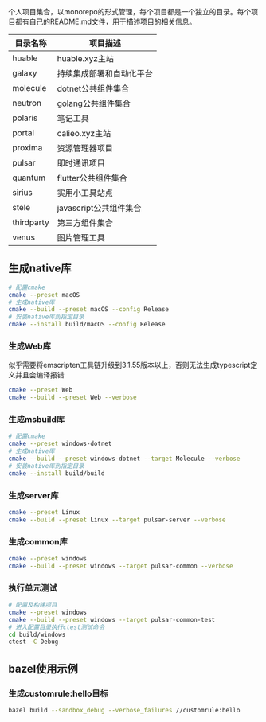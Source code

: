 个人项目集合，以monorepo的形式管理，每个项目都是一个独立的目录。每个项目都有自己的README.md文件，用于描述项目的相关信息。

| 目录名称 | 项目描述 |
| ------ | ------ |
| huable | huable.xyz主站 |
| galaxy | 持续集成部署和自动化平台 | 
| molecule | dotnet公共组件集合 |
| neutron | golang公共组件集合 |
| polaris | 笔记工具 |
| portal | calieo.xyz主站 |
| proxima | 资源管理器项目 |
| pulsar | 即时通讯项目 |
| quantum | flutter公共组件集合 |
| sirius | 实用小工具站点 |
| stele | javascript公共组件集合 |
| thirdparty | 第三方组件集合 |
| venus | 图片管理工具 |


## 生成native库

```bash
# 配置cmake
cmake --preset macOS
# 生成native库
cmake --build --preset macOS --config Release
# 安装native库到指定目录
cmake --install build/macOS --config Release
```

### 生成Web库

似乎需要将emscripten工具链升级到3.1.55版本以上，否则无法生成typescript定义并且会编译报错
```bash
cmake --preset Web
cmake --build --preset Web --verbose
```

### 生成msbuild库

```bash
# 配置cmake
cmake --preset windows-dotnet
# 生成native库
cmake --build --preset windows-dotnet --target Molecule --verbose
# 安装native库到指定目录
cmake --install build/build
```

### 生成server库

```bash
cmake --preset Linux
cmake --build --preset Linux --target pulsar-server --verbose
```

### 生成common库

```bash
cmake --preset windows
cmake --build --preset windows --target pulsar-common --verbose
```

### 执行单元测试

```bash
# 配置及构建项目
cmake --preset windows 
cmake --build --preset windows --target pulsar-common-test
# 进入配置目录执行ctest测试命令
cd build/windows
ctest -C Debug
```

## bazel使用示例

### 生成customrule:hello目标

```bash
bazel build --sandbox_debug --verbose_failures //customrule:hello
```
 